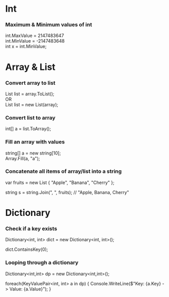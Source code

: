 # Int

### Maximum & Minimum values of int

int.MaxValue = 2147483647  
int.MinValue = -2147483648  
int x = int.MinValue;

# Array & List

### Convert array to list

List<string> list = array.ToList();  
OR  
List<string> list = new List<string>(array);

### Convert list to array

int[] a = list.ToArray();

### Fill an array with values

string[] a = new string[10];  
Array.Fill(a, "a");

### Concatenate all items of array/list into a string

var fruits = new List<string> { "Apple", "Banana", "Cherry" };

string s = string.Join(", ", fruits); // "Apple, Banana, Cherry"

# Dictionary

### Check if a key exists

Dictionary<int, int> dict = new Dictionary<int, int>();

dict.ContainsKey(0);

### Looping through a dictionary

Dictionary<int,int> dp = new Dictionary<int,int>();

foreach(KeyValuePair<int, int> a in dp) {
Console.WriteLine($"Key: {a.Key} -> Value: {a.Value}");
}
